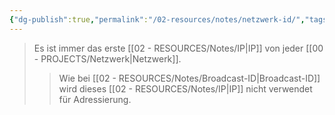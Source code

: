 ```yaml
---
{"dg-publish":true,"permalink":"/02-resources/notes/netzwerk-id/","tags":["netzwerk/ip"],"noteIcon":""}
---
```


>Es ist immer das erste [[02 - RESOURCES/Notes/IP\|IP]] von jeder [[00 - PROJECTS/Netzwerk\|Netzwerk]].
>>Wie bei [[02 - RESOURCES/Notes/Broadcast-ID\|Broadcast-ID]]  wird dieses [[02 - RESOURCES/Notes/IP\|IP]] nicht verwendet für Adressierung.
